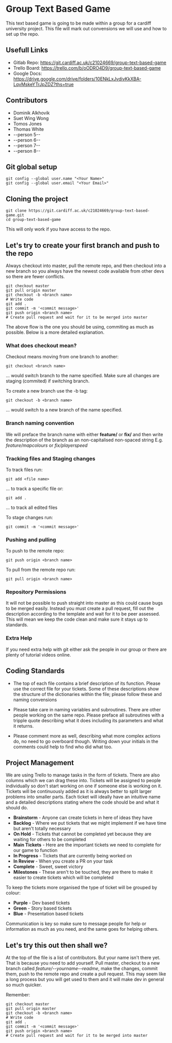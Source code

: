# Group Text Based Game

This text based game is going to be made within a group for a cardiff university project. This file will mark out convensions we will use and how to set up the repo.

## Usefull Links

- Gitlab Repo: https://git.cardiff.ac.uk/c21024669/group-text-based-game
- Trello Board: https://trello.com/b/oODRO4D9/group-text-based-game
- Google Docs: https://drive.google.com/drive/folders/10ENkLxJvdivKkXBA-LqvMskeYTrJpZDZ?ths=true

## Contributors

- Dominik Alkhovik
- Suet Wing Wong
- Tomos Jones
- Thomas White
- --person 5--
- --person 6--
- --person 7--
- --person 8--

## Git global setup

```
git config --global user.name "<Your Name>"
git config --global user.email "<Your Email>"
```

## Cloning the project

```
git clone https://git.cardiff.ac.uk/c21024669/group-text-based-game.git
cd group-text-based-game
```

This will only work if you have access to the repo.

## Let's try to create your first branch and push to the repo

Always checkout into master, pull the remote repo, and then checkout into a new branch so you always have the newest code available from other devs so there are fewer conflicts.

```
git checkout master
git pull origin master
git checkout -b <branch name>
# Write code
git add .
git commit -m '<commit message>'
git push origin <branch name>
# Create pull request and wait for it to be merged into master
```

The above flow is the one you should be using, commiting as much as possible. Below is a more detailed explanation.

### What does checkout mean?

Checkout means moving from one branch to another:

```
git checkout <branch name>
```

... would switch branch to the name specified.
Make sure all changes are staging (commited) if switching branch.

To create a new branch use the -b tag:

```
git checkout -b <branch name>
```

... would switch to a new branch of the name specified.

### Branch naming convention

We will preface the branch name with either **feature/** or **fix/** and then write the description of the branch as an non-capitalised non-spaced string
E.g. _feature/mapcolours_ or _fix/playerspeed_

### Tracking files and Staging changes

To track files run:

```
git add <file name>
```

... to track a specific file
or:

```
git add .
```

... to track all edited files

To stage changes run:

```
git commit -m '<commit message>'
```

### Pushing and pulling

To push to the remote repo:

```
git push origin <branch name>
```

To pull from the remote repo run:

```
git pull origin <branch name>
```

### Repository Permissions

It will not be possible to push straight into master as this could cause bugs to be merged easily. Instead you must create a pull request, fill out the description according to the template and wait for it to be peer assessed. This will mean we keep the code clean and make sure it stays up to standards.

### Extra Help

If you need extra help with git either ask the people in our group or there are plenty of tutorial videos online.

## Coding Standards

- The top of each file contains a brief description of its function. Please use the correct file for your tickets.
  Some of these descriptions show the structure of the dictionaries within the file; please follow these and naming convensions

- Please take care in naming variables and subroutines. There are other people working on the same repo. Please preface all subroutines with a tripple quote describing what it does including its parameters and what it returns.

- Please comment more as well, describing what more complex actions do, no need to go overboard though. Writing down your initials in the comments could help to find who did what too.

## Project Management

We are using Trello to manage tasks in the form of tickets. There are also columns which we can drag these into.
Tickets will be assigned to people individually so don't start working on one if someone else is working on it.
Tickets will be continuously added as it is always better to split larger problems into smaller parts. Each ticket will ideally have an intuitive name and a detailed descriptions stating where the code should be and what it should do.

- **Brainstorm** - Anyone can create tickets in here of ideas they have
- **Backlog** - Where we put tickets that we might implement if we have time but aren't totally necessary
- **On Hold** - Tickets that cannot be completed yet because they are waiting for others to be completed
- **Main Tickets** - Here are the important tickets we need to complete for our game to function
- **In Progress** - Tickets that are currently being worked on
- **In Review** - When you create a PR on your task
- **Complete** - Sweet, sweet victory
- **Milestones** - These aren't to be touched, they are there to make it easier to create tickets which will be completed

To keep the tickets more organised the type of ticket will be grouped by colour:

- **Purple** - Dev based tickets
- **Green** - Story based tickets
- **Blue** - Presentation based tickets

Communication is key so make sure to message people for help or information as much as you need, and the same goes for helping others.

## Let's try this out then shall we?

At the top of the file is a list of contributors. But your name isn't there yet. That is because you need to add yourself. Pull master, checkout to a new branch called _feature/--yourname--readme_, make the changes, commit them, push to the remote repo and create a pull request. This may seem like a long process but you will get used to them and it will make dev in general so much quicker.

Remember:

```
git checkout master
git pull origin master
git checkout -b <branch name>
# Write code
git add .
git commit -m '<commit message>'
git push origin <branch name>
# Create pull request and wait for it to be merged into master
```
